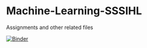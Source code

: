 # Machine-Learning-SSSIHL
Assignments and other related files


[![Binder](https://mybinder.org/badge_logo.svg)](https://mybinder.org/v2/gh/Siddhu-26/MDSC201-Machine-Learning-SSSIHL/blob/main/Assignment%201%20(Health%20Insurance%20Dataset).ipynb/HEAD)
